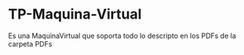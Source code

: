 # TP-Maquina-Virtual

Es una MaquinaVirtual que soporta todo lo descripto en los PDFs de la carpeta PDFs
